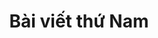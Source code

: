 ---
title: Bài viết thứ Nam
description: Thay đổi mô tả của bài viết thứ tu một chút xem sao tiện thể thử luôn **text bold**
inCategory: Cá nhân
catPath: ca-nhan
cover: https://firebasestorage.googleapis.com/v0/b/vigeb-nuxt.appspot.com/o/alone-vigeb-500.webp?alt=media&token=7aecbfa8-4685-4c45-ae9d-5c2f825035eb
---